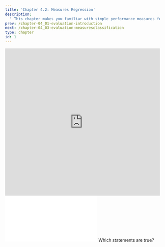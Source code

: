 ```yaml
---
title: 'Chapter 4.2: Measures Regression'
description:
  ' This chapter makes you familiar with simple performance measures for regression. In particular, mean squared error (MSE), mean absolute error (MAE), and a straightforward generalization of R2 are discussed.'
prev: /chapter-04_01-evaluation-introduction
next: /chapter-04_03-evaluation-measuresclassification
type: chapter
id: 1
---
```


<exercise id="1" title="Video Lecture">

<iframe width="100%" height="480" src="https://www.youtube.com/embed/_OHCatRSc08" frameborder="0" allow="accelerometer; autoplay; encrypted-media; gyroscope; picture-in-picture" allowfullscreen></iframe>

</exercise>

<exercise id="2" title="Slides">

<object data="pdfs/4/slides-evaluation-measures-regression.pdf" type="application/pdf" style="width:100%;height:480px">
    <embed src="pdfs/4/slides-evaluation-measures-regression.pdf" type="application/pdf" />
</object>

</exercise>


<exercise id="3" title="Quiz">
Which statements are true?
<choice>
<opt text="The MSE is used in the conventional linear model to find the best parameter estimates." correct="true">
</opt>
<opt text="`R2` can be smaller than `0` or greater than `1` for linear models." correct="true">
</opt>
<opt text="The MAE is equivalent to the `L1`-loss." correct="true">
</opt>
<opt text="The MSE is equivalent to the `L1`-loss.">
</opt>
</choice>
</exercise>
